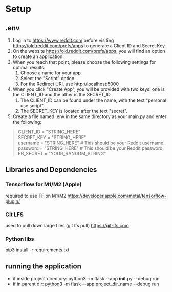 # Setup

## .env

1. Log in to https://www.reddit.com before visiting https://old.reddit.com/prefs/apps to generate a Client ID and Secret Key.
2. On the website https://old.reddit.com/prefs/apps, you will find an option to create an application.
3. When you reach that point, please choose the following settings for optimal results:
   1.  Choose a name for your app.
   2.  Select the "Script" option.
   3.  For the Redirect URI, use http://localhost:5000
4. When you click "Create App", you will be provided with two keys: one is the CLIENT_ID and the other is the SECRET_ID.
   1. The CLIENT_ID can be found under the name, with the text "personal use script".
   2. The SECRET_KEY is located after the text "secret".
5. Create a file named .env in the same directory as your main.py and enter the following:

>CLIENT_ID = "STRING_HERE" \
SECRET_KEY = "STRING_HERE" \
username = "STRING_HERE"  # This should be your Reddit username. \
password = "STRING_HERE"  # This should be your Reddit password. \
EB_SECRET = "YOUR_RANDOM_STRING"

## Libraries and Dependencies 

### Tensorflow for M1/M2 (Apple)
   required to use TF on M1/M2
   https://developer.apple.com/metal/tensorflow-plugin/

### Git LFS
   used to pull down large files (git lfs pull)
   https://git-lfs.com

### Python libs
   pip3 install -r requirements.txt

## running the application
   - if inside project directory: python3 -m flask --app __init__.py --debug run
   - if in parent dir: python3 -m flask --app project_dir_name --debug run
